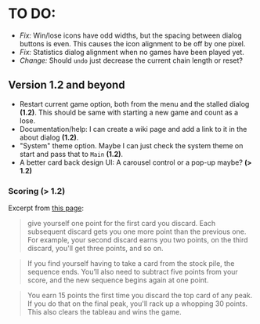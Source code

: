 # TO DO:

* _Fix:_ Win/lose icons have odd widths, but the spacing between dialog buttons is even. This causes the icon alignment to be off by one pixel.
* _Fix:_ Statistics dialog alignment when no games have been played yet.
* _Change:_ Should ```undo``` just decrease the current chain length or reset?

## Version 1.2 and beyond

* Restart current game option, both from the menu and the stalled dialog __(1.2)__. This should be same with starting a new game and count as a lose.
* Documentation/help: I can create a wiki page and add a link to it in the about dialog __(1.2)__.
* "System" theme option. Maybe I can just check the system theme on start and pass that to ```Main``` __(1.2)__.
* A better card back design UI: A carousel control or a pop-up maybe? __(> 1.2)__

### Scoring (> 1.2)
Excerpt from [this page](https://anytime.games/tri-peaks-solitaire-rules/):

> give yourself one point for the first card you discard. Each subsequent discard gets you one more point than the previous one. For example, your second discard earns you two points, on the third discard, you'll get three points, and so on.

> If you find yourself having to take a card from the stock pile, the sequence ends. You’ll also need to subtract five points from your score, and the new sequence begins again at one point.
 
> You earn 15 points the first time you discard the top card of any peak. If you do that on the final peak, you'll rack up a whopping 30 points. This also clears the tableau and wins the game.
